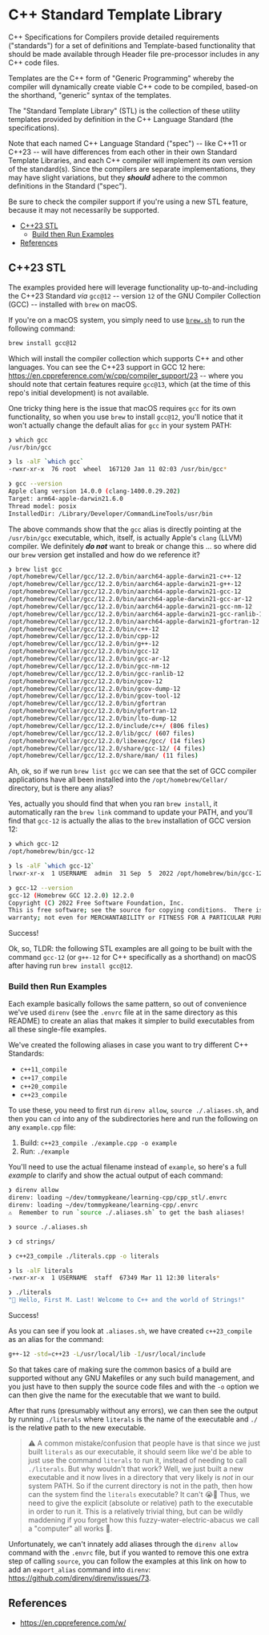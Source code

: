 # C++ Standard Template Library

C++ Specifications for Compilers provide detailed requirements ("standards") for a set of definitions and Template-based functionality that should be made available through Header file pre-processor includes in any C++ code files.

Templates are the C++ form of "Generic Programming" whereby the compiler will dynamically create viable C++ code to be compiled, based-on the shorthand, "generic" syntax of the templates.

The "Standard Template Library" (STL) is the collection of these utility templates provided by definition in the C++ Language Standard (the specifications).

Note that each named C++ Language Standard ("spec") -- like C++11 or C++23 -- will have differences from each other in their own Standard Template Libraries, and each C++ compiler will implement its own version of the standard(s). Since the compilers are separate implementations, they may have slight variations, but they ___should___ adhere to the common definitions in the Standard ("spec").

Be sure to check the compiler support if you're using a new STL feature, because it may not necessarily be supported.

<!-- MarkdownTOC -->

- [C++23 STL](#c23-stl)
    - [Build then Run Examples](#build-then-run-examples)
- [References](#references)

<!-- /MarkdownTOC -->

<a id="c23-stl"></a>
## C++23 STL

The examples provided here will leverage functionality up-to-and-including the C++23 Standard _via_ `gcc@12` -- version `12` of the GNU Compiler Collection (GCC) -- installed with `brew` on macOS.

If you're on a macOS system, you simply need to use [`brew.sh`](https://brew.sh/) to run the following command:

```bash
brew install gcc@12
```

Which will install the compiler collection which supports C++ and other languages. You can see the C++23 support in GCC 12 here: https://en.cppreference.com/w/cpp/compiler_support/23 -- where you should note that certain features require `gcc@13`, which (at the time of this repo's initial development) is not available.

One tricky thing here is the issue that macOS requires `gcc` for its own functionality, so when you use `brew` to install `gcc@12`, you'll notice that it won't actually change the default alias for `gcc` in your system PATH:

```bash
❯ which gcc
/usr/bin/gcc

❯ ls -alF `which gcc`
-rwxr-xr-x  76 root  wheel  167120 Jan 11 02:03 /usr/bin/gcc*

❯ gcc --version
Apple clang version 14.0.0 (clang-1400.0.29.202)
Target: arm64-apple-darwin21.6.0
Thread model: posix
InstalledDir: /Library/Developer/CommandLineTools/usr/bin
```

The above commands show that the `gcc` alias is directly pointing at the `/usr/bin/gcc` executable, which, itself, is actually Apple's `clang` (LLVM) compiler. We definitely ___do not___ want to break or change this ... so where did our `brew` version get installed and how do we reference it?

```bash
❯ brew list gcc
/opt/homebrew/Cellar/gcc/12.2.0/bin/aarch64-apple-darwin21-c++-12
/opt/homebrew/Cellar/gcc/12.2.0/bin/aarch64-apple-darwin21-g++-12
/opt/homebrew/Cellar/gcc/12.2.0/bin/aarch64-apple-darwin21-gcc-12
/opt/homebrew/Cellar/gcc/12.2.0/bin/aarch64-apple-darwin21-gcc-ar-12
/opt/homebrew/Cellar/gcc/12.2.0/bin/aarch64-apple-darwin21-gcc-nm-12
/opt/homebrew/Cellar/gcc/12.2.0/bin/aarch64-apple-darwin21-gcc-ranlib-12
/opt/homebrew/Cellar/gcc/12.2.0/bin/aarch64-apple-darwin21-gfortran-12
/opt/homebrew/Cellar/gcc/12.2.0/bin/c++-12
/opt/homebrew/Cellar/gcc/12.2.0/bin/cpp-12
/opt/homebrew/Cellar/gcc/12.2.0/bin/g++-12
/opt/homebrew/Cellar/gcc/12.2.0/bin/gcc-12
/opt/homebrew/Cellar/gcc/12.2.0/bin/gcc-ar-12
/opt/homebrew/Cellar/gcc/12.2.0/bin/gcc-nm-12
/opt/homebrew/Cellar/gcc/12.2.0/bin/gcc-ranlib-12
/opt/homebrew/Cellar/gcc/12.2.0/bin/gcov-12
/opt/homebrew/Cellar/gcc/12.2.0/bin/gcov-dump-12
/opt/homebrew/Cellar/gcc/12.2.0/bin/gcov-tool-12
/opt/homebrew/Cellar/gcc/12.2.0/bin/gfortran
/opt/homebrew/Cellar/gcc/12.2.0/bin/gfortran-12
/opt/homebrew/Cellar/gcc/12.2.0/bin/lto-dump-12
/opt/homebrew/Cellar/gcc/12.2.0/include/c++/ (806 files)
/opt/homebrew/Cellar/gcc/12.2.0/lib/gcc/ (607 files)
/opt/homebrew/Cellar/gcc/12.2.0/libexec/gcc/ (14 files)
/opt/homebrew/Cellar/gcc/12.2.0/share/gcc-12/ (4 files)
/opt/homebrew/Cellar/gcc/12.2.0/share/man/ (11 files)
```

Ah, ok, so if we run `brew list gcc` we can see that the set of GCC compiler applications have all been installed into the `/opt/homebrew/Cellar/` directory, but is there any alias?

Yes, actually you should find that when you ran `brew install`, it automatically ran the `brew link` command to update your PATH, and you'll find that `gcc-12` is actually the alias to the `brew` installation of GCC version 12:

```bash
❯ which gcc-12
/opt/homebrew/bin/gcc-12

❯ ls -alF `which gcc-12`
lrwxr-xr-x  1 USERNAME  admin  31 Sep  5  2022 /opt/homebrew/bin/gcc-12@ -> ../Cellar/gcc/12.2.0/bin/gcc-12

❯ gcc-12 --version
gcc-12 (Homebrew GCC 12.2.0) 12.2.0
Copyright (C) 2022 Free Software Foundation, Inc.
This is free software; see the source for copying conditions.  There is NO
warranty; not even for MERCHANTABILITY or FITNESS FOR A PARTICULAR PURPOSE.
```

Success!

Ok, so, TLDR: the following STL examples are all going to be built with the command `gcc-12` (or `g++-12` for C++ specifically as a shorthand) on macOS after having run `brew install gcc@12`.

<a id="build-then-run-examples"></a>
### Build then Run Examples

Each example basically follows the same pattern, so out of convenience we've used `direnv` (see the `.envrc` file at in the same directory as this README) to create an alias that makes it simpler to build executables from all these single-file examples.

We've created the following aliases in case you want to try different C++ Standards:

- `c++11_compile`
- `c++17_compile`
- `c++20_compile`
- `c++23_compile`

To use these, you need to first run `direnv allow`, `source ./.aliases.sh`, and then you can `cd` into any of the subdirectories here and run the following on any `example.cpp` file:

1. Build: `c++23_compile ./example.cpp -o example`
1. Run: `./example`

You'll need to use the actual filename instead of `example`, so here's a full _example_ to clarify and show the actual output of each command:

```bash
❯ direnv allow
direnv: loading ~/dev/tommypkeane/learning-cpp/cpp_stl/.envrc
direnv: loading ~/dev/tommypkeane/learning-cpp/.envrc
⚠️  Remember to run `source ./.aliases.sh` to get the bash aliases!

❯ source ./.aliases.sh

❯ cd strings/

❯ c++23_compile ./literals.cpp -o literals

❯ ls -alF literals
-rwxr-xr-x  1 USERNAME  staff  67349 Mar 11 12:30 literals*

❯ ./literals
"👋 Hello, First M. Last! Welcome to C++ and the world of Strings!"
```

Success!

As you can see if you look at `.aliases.sh`, we have created `c++23_compile` as an alias for the command:

```bash
g++-12 -std=c++23 -L/usr/local/lib -I/usr/local/include
```

So that takes care of making sure the common basics of a build are supported without any GNU Makefiles or any such build management, and you just have to then supply the source code files and with the `-o` option we can then give the name for the executable that we want to build.

After that runs (presumably without any errors), we can then see the output by running `./literals` where `literals` is the name of the executable and `./` is the relative path to the new executable.

> ⚠️ A common mistake/confusion that people have is that since we just built `literals` as our executable, it should seem like we'd be able to just use the command `literals` to run it, instead of needing to call `./literals`. But why wouldn't that work? Well, we just built a new executable and it now lives in a directory that very likely is _not_ in our system PATH. So if the current directory is not in the path, then how can the system find the `literals` executable? It can't 😭🙈 Thus, we need to give the explicit (absolute or relative) path to the executable in order to run it. This is a relatively trivial thing, but can be wildly maddening if you forget how this fuzzy-water-electric-abacus we call a "computer" all works 👻.

Unfortunately, we can't innately add aliases through the `direnv allow` command with the `.envrc` file, but if you wanted to remove this one extra step of calling `source`, you can follow the examples at this link on how to add an `export_alias` command into `direnv`: https://github.com/direnv/direnv/issues/73.

<a id="references"></a>
## References

- https://en.cppreference.com/w/
